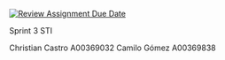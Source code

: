 [![Review Assignment Due Date](https://classroom.github.com/assets/deadline-readme-button-24ddc0f5d75046c5622901739e7c5dd533143b0c8e959d652212380cedb1ea36.svg)](https://classroom.github.com/a/Ph4vVba0)

Sprint 3 STI

Christian Castro A00369032
Camilo Gómez A00369838
